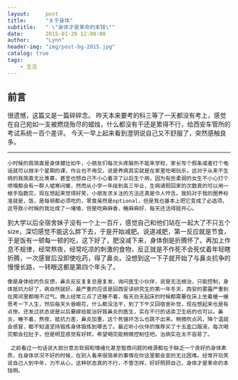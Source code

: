 ```yaml
---
layout:     post
title:      "关于身体"
subtitle:   " \"身体才是革命的本钱\""
date:       2015-01-29 12:00:00
author:     "Lynn"
header-img: "img/post-bg-2015.jpg"
catalog: true
tags:
    - 生活
---
```


## 前言
  很遗憾，这篇又是一篇碎碎念。
  昨天本来要考的科三等了一天都没有考上，感觉在自己宛如一支被燃烧殆尽的蜡烛，什么都没有干还是累得不行，给西安车管所的考试系统一百个差评。
  今天一早上起来看到澄玥说自己又不舒服了，突然感触良多。

---

    小时候的我简直是身体健壮如牛，小朋友们每次头疼脑热不能来学校，家长写个假条或者打个电话就可以翘半个星期的课，作业也不用交，说是养病其实就是在家里吃喝玩乐，这对于从来不生病的我简直无比羡慕，甚至也想自己不小心着凉了以后生个病，因为有些柔弱的女生不小心打个喷嚏都会有一群人嘘寒问暖，然而从小学一年级到高三毕业，生病请假回家的次数真的可以用一根手指数完，现在想起来觉得好笑，小朋友求关注的方法还真是令人咋舌。我妈对于我的圈养标准就是，饭，是每顿都必须吃的，零食虽然是optional，但是我也基本上把它变成了必选项。这导致小时候的我壮成了一堵墙，但是吃麻麻香，睡麻麻好，每天还活得挺开心。

   到大学以后全宿舍妹子没有一个上一百斤，感觉自己和他们站在一起大了不只五个size，深切感觉不能这么胖下去，于是开始减肥。说道减肥，第一反应就是节食，于是饭有一顿每一顿的吃，这下好了，肥没减下来，身体倒是折腾怀了。再加上作息不规律，经常熬夜，经常吃凉的刺激的食物，反正就是不作死不会死仗着年轻瞎折腾，一次感冒后没即使吃药，得了鼻炎。没想到这一下子就开始了与鼻炎抗争的慢慢长路，一转眼这都是第四个年头了。

    像是身体给的负反馈，鼻炎反反复复总是复发，询问医生小伙伴，说是无法根治，只能控制，身体抵抗力好了，病自然就好。最严重的应该是回西安读研究生的第一年冬天，西安的雾霾严重到在房间里都喘不过气。晚上经常三点了还睡不着，每天白天起床的时候都需要在床上坐着缓一缓思考一下人生，然后每天头昏眼花，什么都没法干，到了下午又回宿舍补觉，现在想起来也是有点惨。还发过状态说是以后要嫁给能治好我鼻炎的医生，实在不行的话卖卫生纸的也可以。鼻炎，睡不着，熬夜，抵抗力差，鼻炎加重，这个死循环怎么也跳不出来。稍微吹点风，降个温就会感冒，都不知道坚持锻炼身体锻炼到哪去了。最近听小伙伴的推荐买了十五盒口服液，每次喝完都会拉肚子，但是明显感觉有好转，希望喝完能稍微控制住吧。治病实在太不容易了。

     之前看过一句话说大部分意志软弱和情绪化甚至智商问题的根源都在于缺乏一个良好的身体素质，在身体状况不好的时候，在别人看来很简单的事情在你这里都会变的无比困难。经常开玩笑说自己人到中年，力不从心，这种状态真的不行，不管怎样，好好照顾自己，身体才是革命的本钱啊。
